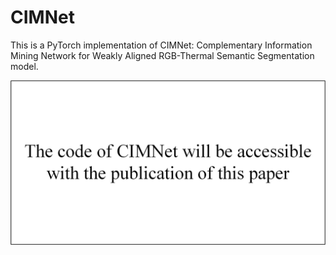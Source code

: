 # CIMNet
This is a PyTorch implementation of CIMNet: Complementary Information Mining Network for Weakly Aligned RGB-Thermal  Semantic Segmentation model.



![image-20221124104245787](figure/CIMNet.png)



